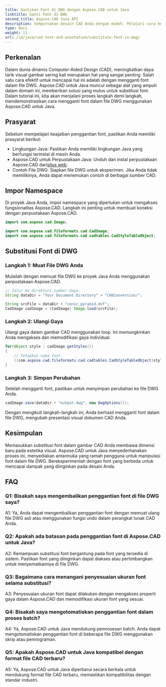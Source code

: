 ```yaml
---
title: Gantikan Font di DWG dengan Aspose.CAD untuk Java
linktitle: Ganti Font di DWG
second_title: Aspose.CAD Java API
description: Sempurnakan desain CAD Anda dengan mudah. Pelajari cara mengganti font di file DWG menggunakan Aspose.CAD untuk Java. Panduan langkah demi langkah untuk kesempurnaan visual.
type: docs
weight: 11
url: /id/java/cad-text-and-annotation/substitute-font-in-dwg/
---
```

## Perkenalan

Dalam dunia dinamis Computer-Aided Design (CAD), meningkatkan daya tarik visual gambar sering kali merupakan hal yang sangat penting. Salah satu cara efektif untuk mencapai hal ini adalah dengan mengganti font dalam file DWG. Aspose.CAD untuk Java muncul sebagai alat yang ampuh dalam domain ini, memberikan solusi yang mulus untuk substitusi font. Dalam tutorial ini, kita akan menjalani proses langkah demi langkah, mendemonstrasikan cara mengganti font dalam file DWG menggunakan Aspose.CAD untuk Java.

## Prasyarat

Sebelum mempelajari keajaiban penggantian font, pastikan Anda memiliki prasyarat berikut:

- Lingkungan Java: Pastikan Anda memiliki lingkungan Java yang berfungsi terinstal di mesin Anda.
-  Aspose.CAD untuk Perpustakaan Java: Unduh dan instal perpustakaan Aspose.CAD dari[situs web](https://releases.aspose.com/cad/java/).
- Contoh File DWG: Siapkan file DWG untuk eksperimen. Jika Anda tidak memilikinya, Anda dapat menemukan contoh di berbagai sumber CAD.

## Impor Namespace

Di proyek Java Anda, impor namespace yang diperlukan untuk mengakses fungsionalitas Aspose.CAD. Langkah ini penting untuk membuat koneksi dengan perpustakaan Aspose.CAD.

```java
import com.aspose.cad.Image;

import com.aspose.cad.fileformats.cad.CadImage;
import com.aspose.cad.fileformats.cad.cadtables.CadStyleTableObject;
```

## Substitusi Font di DWG

### Langkah 1: Muat File DWG Anda

Mulailah dengan memuat file DWG ke proyek Java Anda menggunakan perpustakaan Aspose.CAD.

```java
// Jalur ke direktori sumber daya.
String dataDir = "Your Document Directory" + "CADConversion/";

String srcFile = dataDir + "conic_pyramid.dxf";
CadImage cadImage = (CadImage) Image.load(srcFile);
```

### Langkah 2: Ulangi Gaya

Ulangi gaya dalam gambar CAD menggunakan loop. Ini memungkinkan Anda mengakses dan memodifikasi gaya individual.

```java
for(Object style : cadImage.getStyles())
{
    // Tetapkan nama font
    ((com.aspose.cad.fileformats.cad.cadtables.CadStyleTableObject)style).setPrimaryFontName("Arial");
}
```

### Langkah 3: Simpan Perubahan

Setelah mengganti font, pastikan untuk menyimpan perubahan ke file DWG Anda.

```java
cadImage.save(dataDir + "output.dwg", new DwgOptions());
```

Dengan mengikuti langkah-langkah ini, Anda berhasil mengganti font dalam file DWG, mengubah presentasi visual dokumen CAD Anda.

## Kesimpulan

Memasukkan substitusi font dalam gambar CAD Anda membawa dimensi baru pada estetika visual. Aspose.CAD untuk Java menyederhanakan proses ini, menyediakan antarmuka yang ramah pengguna untuk manipulasi font dalam file DWG. Bereksperimenlah dengan font yang berbeda untuk mencapai dampak yang diinginkan pada desain Anda.

## FAQ

### Q1: Bisakah saya mengembalikan penggantian font di file DWG saya?

A1: Ya, Anda dapat mengembalikan penggantian font dengan memuat ulang file DWG asli atau menggunakan fungsi undo dalam perangkat lunak CAD Anda.

### Q2: Apakah ada batasan pada penggantian font di Aspose.CAD untuk Java?

A2: Kemampuan substitusi font bergantung pada font yang tersedia di sistem. Pastikan font yang diinginkan dapat diakses atau pertimbangkan untuk menyematkannya di file DWG.

### Q3: Bagaimana cara menangani penyesuaian ukuran font selama substitusi?

A3: Penyesuaian ukuran font dapat dilakukan dengan mengakses properti gaya dalam Aspose.CAD dan memodifikasi ukuran font yang sesuai.

### Q4: Bisakah saya mengotomatiskan penggantian font dalam proses batch?

A4: Ya, Aspose.CAD untuk Java mendukung pemrosesan batch. Anda dapat mengotomatiskan penggantian font di beberapa file DWG menggunakan skrip atau pemrograman.

### Q5: Apakah Aspose.CAD untuk Java kompatibel dengan format file CAD terbaru?

A5: Ya, Aspose.CAD untuk Java diperbarui secara berkala untuk mendukung format file CAD terbaru, memastikan kompatibilitas dengan standar industri.